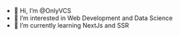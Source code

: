 - 👋 Hi, I’m @OnlyVCS
- 👀 I’m interested in Web Development and Data Science
- 🌱 I’m currently learning NextJs and SSR

<!---
OnlyVCS/OnlyVCS is a ✨ special ✨ repository because its `README.md` (this file) appears on your GitHub profile.
You can click the Preview link to take a look at your changes.
--->
